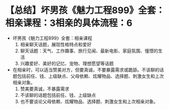# 【总结】坏男孩《魅力工程899》全套：相亲课程：3相亲的具体流程：6

-   坏男孩《魅力工程899》全套：相亲课程
    1.  相亲聊天话题，展现性格特点和爱好
    2.  聊天话题：天气、工作趣事、旅行见闻、最新电影、家庭氛围、憧憬的生活
    3.  兴趣爱好、美好的记忆、宠物、理想愿望等话题
-   在相亲时，可以适当赞美对方，但要真诚，不要暴露需求或跪舔。不该聊的话题包括前任、钱、上级缺点、父母依赖、炫耀物品、选择题、刺激女生和上次相亲对象。
    1.  赞美要真诚，不暴露需求
    2.  不该聊的话题包括前任、钱、上级缺点
    3.  也不要谈论父母依赖、炫耀物品、选择题、刺激女生和上次相亲对象。